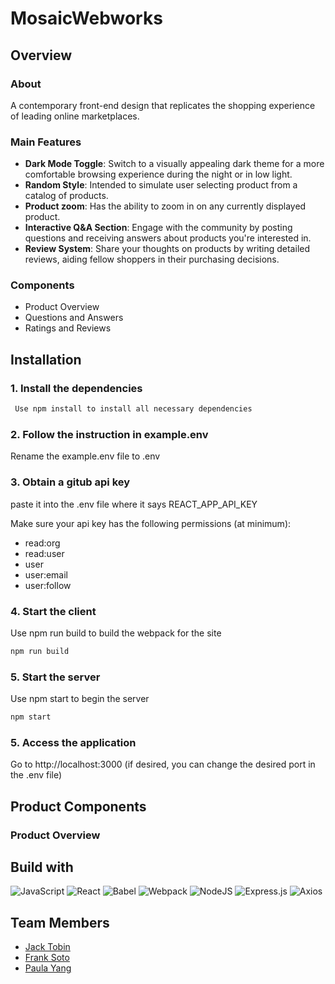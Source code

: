 # MosaicWebworks
## Overview
### About
A contemporary front-end design that replicates the shopping experience of leading online marketplaces.

### Main Features
- **Dark Mode Toggle**: Switch to a visually appealing dark theme for a more comfortable browsing experience during the night or in low light.
- **Random Style**: Intended to simulate user selecting product from a catalog of products.
- **Product zoom**: Has the ability to zoom in on any currently displayed product.
- **Interactive Q&A Section**: Engage with the community by posting questions and receiving answers about products you're interested in.
- **Review System**: Share your thoughts on products by writing detailed reviews, aiding fellow shoppers in their purchasing decisions.

### Components
- Product Overview
- Questions and Answers
- Ratings and Reviews

## Installation

### 1. Install the dependencies
```bash
 Use npm install to install all necessary dependencies
```

### 2. Follow the instruction in example.env
Rename the example.env file to .env

### 3. Obtain a gitub api key
paste it into the .env file where it says REACT_APP_API_KEY

Make sure your api key has the following permissions (at minimum):
- read:org
- read:user
- user
- user:email
- user:follow


### 4. Start the client
Use npm run build to build the webpack for the site
```bash
npm run build
```
### 5. Start the server
Use npm start to begin the server
```bash
npm start
```


### 5. Access the application
Go to http://localhost:3000 (if desired, you can change the desired port in the .env file)


## Product Components

### Product Overview





## Build with
![JavaScript](https://img.shields.io/badge/javascript-%23323330.svg?style=for-the-badge&logo=javascript&logoColor=%23F7DF1E)
![React](https://img.shields.io/badge/react-%2320232a.svg?style=for-the-badge&logo=react&logoColor=%2361DAFB)
![Babel](https://img.shields.io/badge/Babel-F9DC3e?style=for-the-badge&logo=babel&logoColor=black)
![Webpack](https://img.shields.io/badge/webpack-%238DD6F9.svg?style=for-the-badge&logo=webpack&logoColor=black)
![NodeJS](https://img.shields.io/badge/node.js-6DA55F?style=for-the-badge&logo=node.js&logoColor=white)
![Express.js](https://img.shields.io/badge/express.js-%23404d59.svg?style=for-the-badge&logo=express&logoColor=%2361DAFB)
![Axios](https://img.shields.io/badge/Axios-5A29E4.svg?style=for-the-badge&logo=Axios&logoColor=white)


## Team Members
- [Jack Tobin](https://github.com/luckynumberthirteen)
- [Frank Soto](https://github.com/frankasoto)
- [Paula Yang](https://github.com/Paula-Yang)
